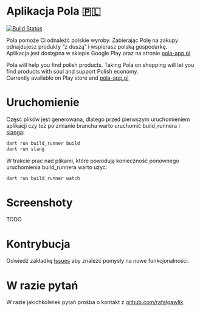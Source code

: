 # Aplikacja Pola 🇵🇱

[![Build Status](https://github.com/KlubJagiellonski/pola-android/workflows/Tests/badge.svg)](https://github.com/KlubJagiellonski/pola-flutter/actions)

Pola pomoże Ci odnaleźć polskie wyroby. Zabierając Polę na zakupy odnajdujesz produkty “z duszą” i wspierasz polską gospodarkę.  
Aplikacja jest dostępna w sklepie Google Play oraz na stronie [pola-app.pl](https://www.pola-app.pl/)


Pola will help you find polish products. Taking Pola on shopping will let you find products with soul and support Polish economy.  
Currently available on Play store and [pola-app.pl](https://www.pola-app.pl/)


# Uruchomienie

Część plików jest generowana, dlatego przed pierwszym uruchomieniem aplikacji czy też po zmianie brancha warto uruchomić build_runnera i [slanga](https://github.com/slang-i18n/slang):

```bash
dart run build_runner build
dart run slang
```

W trakcie prac nad plikami, które powodują konieczność ponownego uruchomienia build_runnera warto użyc:

```bash
dart run build_runner watch
```

# Screenshoty

TODO

# Kontrybucja

Odwiedź zakładkę [Issues](https://github.com/KlubJagiellonski/pola-flutter/issues) aby znaleźć pomysły na nowe funkcjonalności.

# W razie pytań
 
W razie jakichkolwiek pytań prośba o kontakt z [github.com/rafalgawlik](https://github.com/rafalgawlik)
